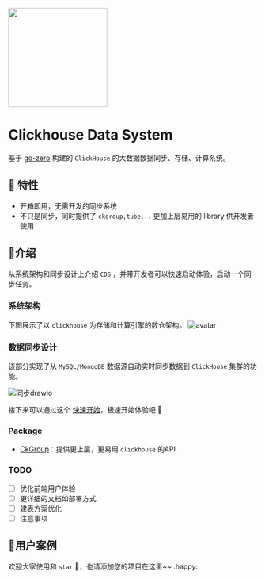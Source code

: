 <p align="left">
  <img width ="200px" src="doc/logo.png">
</p>

# Clickhouse Data System

基于 [go-zero](https://github.com/tal-tech/go-zero) 构建的 `ClickHouse` 的大数据数据同步、存储、计算系统。

## 🚀 特性

- 开箱即用，无需开发的同步系统
- 不只是同步，同时提供了 `ckgroup,tube...` 更加上层易用的 library 供开发者使用

## 📖介绍

从系统架构和同步设计上介绍 `CDS` ，并带开发者可以快速启动体验，启动一个同步任务。

### 系统架构
下图展示了以 `clickhouse` 为存储和计算引擎的数仓架构。
![avatar](doc/clickhouse_arch.png)

### 数据同步设计
该部分实现了从 `MySQL/MongoDB` 数据源自动实时同步数据到 `ClickHouse` 集群的功能。


![同步drawio](doc/同步drawio.png)



接下来可以通过这个 [快速开始](doc/quickstart.md)，极速开始体验吧 :hammer: ​​

### Package

- [CkGroup](tools/ckgroup/README.md)：提供更上层，更易用 `clickhouse` 的API

### TODO

- [ ] 优化前端用户体验
- [ ] 更详细的文档如部署方式
- [ ] 建表方案优化
- [ ] 注意事项

## 🎡用户案例

欢迎大家使用和 `star` 🤝，也请添加您的项目在这里~~ :happy: ​




